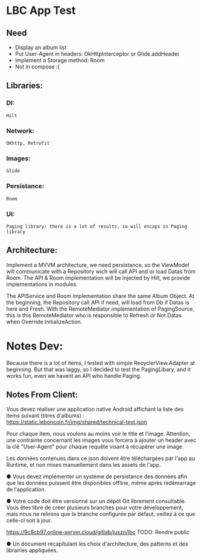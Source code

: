 # LBC App Test
## Need
- Display an album list
- Put User-Agent in headers: OkHttpInterceptor or Glide.addHeader
- Implement a Storage method: Room
- Not in compose :(

## Libraries:
### DI:
    Hilt
### Network:
    OKhttp, Retrofit
### Images:
    Glide
### Persistance:
    Room

### UI:
    Paging library: there is a lot of results, so will encaps in Paging library

## Architecture:
Implement a MVVM architecture, we need persistance, so the ViewModel will communicate with a Repository wich will call API and or load Datas from Room. 
The API & Room implementation will be injected by Hilt, we provide implementations in modules.

The APIService and Room implementation share the same Album Object.
At the beginning, the Repository call API if need, will load from Db if Datas is here and Fresh. 
With the RemoteMediator implementation of PagingSource, this is this RemoteMediator who is responsible to Refresh or Not Datas when Override InitializeAction.  

# Notes Dev: 
Because there is a lot of items, I tested with simple RecyclerView.Adapter at beginning. But that was laggy, so I decided to test the PagingLibary, and it works fun, even we havent an API who handle Paging.



## Notes From  Client:
Vous devez réaliser une application native Android affichant la liste des items suivant (titres
d'albums) : https://static.leboncoin.fr/img/shared/technical-test.json

Pour chaque item, nous voulons au moins voir le title et l'image. Attention, une contrainte
concernant les images vous forcera à ajouter un header avec la clé "User-Agent" pour chaque
requête visant à récupérer une image.

Les données contenues dans ce json doivent être téléchargées par l'app au Runtime, et non
mises manuellement dans les assets de l'app.

● Vous devez implémenter un système de persistance des données afin que les données
puissent être disponibles offline, même après redémarrage de l'application.

● Votre code doit être versionné sur un dépôt Git librement consultable. Vous êtes libre de
créer plusieurs branches pour votre développement, mais nous ne relirons que la branche
configurée par défaut, veillez à ce que celle-ci soit à jour.

https://9c8cb97.online-server.cloud/gitlab/juszn/lbc
TODO: Rendre public

● Un document récapitulant les choix d'architecture, des patterns et des librairies
appliquées.


